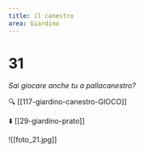 ```yaml
---
title: il canestro
area: Giardino
---
```

# 31
_Sai giocare anche tu a pallacanestro?_

🔍 [[117-giardino-canestro-GIOCO]]

⬇️ [[29-giardino-prato]]

![[foto_21.jpg]]